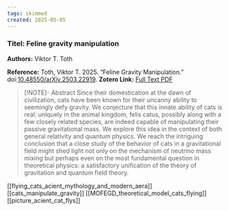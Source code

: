 ```yaml
---
tags: skimmed
created: 2025-05-05
---
```



### Titel: Feline gravity manipulation

**Authors:** Viktor T. Toth

**Reference:** Toth, Viktor T. 2025. “Feline Gravity Manipulation.” doi:[10.48550/arXiv.2503.22919](https://doi.org/10.48550/arXiv.2503.22919).
**Zotero Link:** [Full Text PDF](zotero://select/library/items/RSUY2V7B)

> [!NOTE]- Abstract
> Since their domestication at the dawn of civilization, cats have been known for their uncanny ability to seemingly defy gravity. We conjecture that this innate ability of cats is real: uniquely in the animal kingdom, felis catus, possibly along with a few closely related species, are indeed capable of manipulating their passive gravitational mass. We explore this idea in the context of both general relativity and quantum physics. We reach the intriguing conclusion that a close study of the behavior of cats in a gravitational field might shed light not only on the mechanism of neutrino mass mixing but perhaps even on the most fundamental question in theoretical physics: a satisfactory unification of the theory of gravitation and quantum field theory.

[[flying_cats_acient_mythology_and_modern_aera]]
[[cats_manipulate_gravity]] 
[[MOFEGD_theoretical_model_cats_flying]]
[[picture_acient_cat_flys]] 
